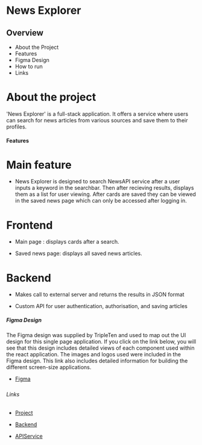 # News Explorer

## Overview

- About the Project
- Features
- Figma Design
- How to run
- Links

# About the project

'News Explorer' is a full-stack application. It offers a service where users can search for news articles from various sources and save them to their profiles.

#### Features

# Main feature

- News Explorer is designed to search NewsAPI service after a user inputs a keyword in the searchbar. Then after recieving results, displays them as a list for user viewing. After cards are saved they can be viewed in the saved news page which can only be accessed after logging in.

# Frontend

- Main page : displays cards after a search.

- Saved news page: displays all saved news articles.

# Backend

- Makes call to external server and returns the results in JSON format

- Custom API for user authentication, authorisation, and saving articles

##### Figma Design

The Figma design was supplied by TripleTen and used to map out the UI design for this single page application. If you click on the link below, you will see that this design includes detailed views of each component used within the react application. The images and logos used were included in the Figma design. This link also includes detailed information for building the different screen-size applications.

- [Figma](https://www.figma.com/design/3ottwMEhlBt95Dbn8dw1NH/Your-Final-Project?node-id=0-1&t=z8j27tKTsxBN0Ut2-0)

#####

###### Links

- [Project](https://marcusnewsexplorer.jumpingcrab.com/)

- [Backend](https://github.com/Darkusmaley/news-explorer-backend)

- [APIService](https://newsapi.org/)
